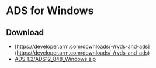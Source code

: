 ADS for Windows
===============

## Download

* [https://developer.arm.com/downloads/-/rvds-and-ads](https://developer.arm.com/downloads/-/rvds-and-ads)
* [ADS 1.2/ADS12_848_Windows.zip](https://developer.arm.com/-/media/Files/downloads/Legacy/ADS/ADS%201.2/ADS12_848_Windows.zip?rev=928d83c767654cc48920798e42b1d638&revision=928d83c7-6765-4cc4-8920-798e42b1d638)

